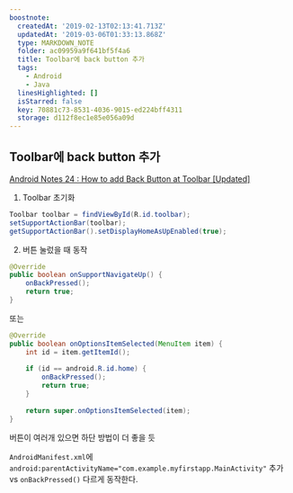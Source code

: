 ```yaml
---
boostnote:
  createdAt: '2019-02-13T02:13:41.713Z'
  updatedAt: '2019-03-06T01:33:13.868Z'
  type: MARKDOWN_NOTE
  folder: ac09959a9f641bf5f4a6
  title: Toolbar에 back button 추가
  tags:
    - Android
    - Java
  linesHighlighted: []
  isStarred: false
  key: 70881c73-8531-4036-9015-ed224bff4311
  storage: d112f8ec1e85e056a09d
---
```


Toolbar에 back button 추가
---
[Android Notes 24 : How to add Back Button at Toolbar [Updated]](https://freakycoder.com/android-notes-24-how-to-add-back-button-at-toolbar-941e6577418e)

1. Toolbar 초기화
```java
Toolbar toolbar = findViewById(R.id.toolbar);
setSupportActionBar(toolbar);
getSupportActionBar().setDisplayHomeAsUpEnabled(true);
```
2. 버튼 눌렀을 때 동작
```java
@Override
public boolean onSupportNavigateUp() {
    onBackPressed();
    return true;
}
```
또는
```java
@Override
public boolean onOptionsItemSelected(MenuItem item) {
    int id = item.getItemId();
    
    if (id == android.R.id.home) {
        onBackPressed();
        return true;
    }
    
    return super.onOptionsItemSelected(item);
}
```
버튼이 여러개 있으면 하단 방법이 더 좋을 듯

`AndroidManifest.xml`에 `android:parentActivityName="com.example.myfirstapp.MainActivity"` 추가 vs `onBackPressed()` 다르게 동작한다.